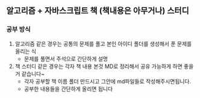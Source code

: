 ## 알고리즘 + 자바스크립트 책 (책내용은 아무거나) 스터디


### 공부 방식


1. 알고리즘 같은 경우는 공통의 문제를 풀고 본인 아이디 폴더를 생성해서 푼 문제를 올리는 식
   - 문제를 풀면서 주석으로 간단하게 설명
3. 책 스터디 같은 경우는 각자 책 내용 본것 MD로 정리해서 공유 가능하게 하면 좋을거 같습니다~
   - 각자 공부할 책 이름 폴더 만드시고 그안에 md파일들로 작성해주시면됩니다.
   - 공부한 내용들을 간단하게 올리면 됩니다  
